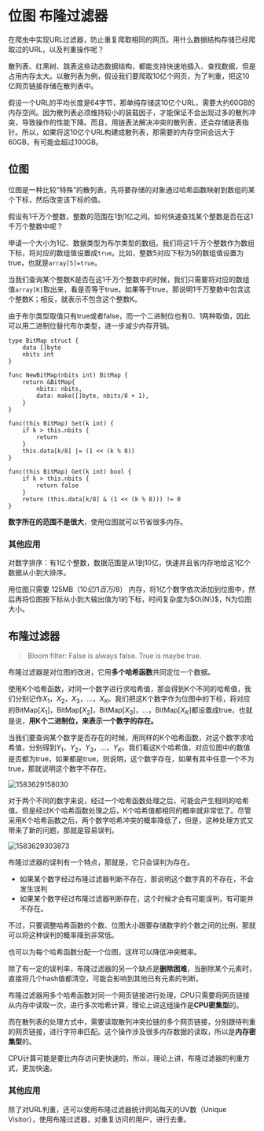 # 位图 布隆过滤器

在爬虫中实现URL过滤器，防止重复爬取相同的网页。用什么数据结构存储已经爬取过的URL，以及判重操作呢？

散列表、红黑树、跳表这些动态数据结构，都能支持快速地插入、查找数据，但是占用内存太大。以散列表为例，假设我们要爬取10亿个网页，为了判重，把这10亿网页链接存储在散列表中。

假设一个URL的平均长度是64字节，那单纯存储这10亿个URL，需要大约60GB的内存空间。因为散列表必须维持较小的装载因子，才能保证不会出现过多的散列冲突，导致操作的性能下降。而且，用链表法解决冲突的散列表，还会存储链表指针。所以，如果将这10亿个URL构建成散列表，那需要的内存空间会远大于60GB，有可能会超过100GB。

## 位图

位图是一种比较“特殊”的散列表，先将要存储的对象通过哈希函数映射到数组的某个下标，然后改变该下标的值。

假设有1千万个整数，整数的范围在1到1亿之间。如何快速查找某个整数是否在这1千万个整数中呢？

申请一个大小为1亿、数据类型为布尔类型的数组。我们将这1千万个整数作为数组下标，将对应的数组值设置成`true`。比如，整数5对应下标为5的数组值设置为true，也就是`array[5]=true`。

当我们查询某个整数K是否在这1千万个整数中的时候，我们只需要将对应的数组值`array[K]`取出来，看是否等于true。如果等于true，那说明1千万整数中包含这个整数K；相反，就表示不包含这个整数K。

由于布尔类型取值只有true或者false，而一个二进制位也有0、1两种取值，因此可以用二进制位替代布尔类型，进一步减少内存开销。

```text
type BitMap struct {
    data []byte
    nbits int
}

func NewBitMap(nbits int) BitMap {
    return &BitMap{
        nbits: nbits,
        data: make([]byte, nbits/8 + 1),
    }
}

func(this BitMap) Set(k int) {
    if k > this.nbits {
        return
    }
    this.data[k/8] |= (1 << (k % 8))
}

func(this BitMap) Get(k int) bool {
    if k > this.nbits {
        return false
    }
    return (this.data[k/8] & (1 << (k % 8))) != 0
}
```

**数字所在的范围不是很大**，使用位图就可以节省很多内存。

### 其他应用

对数字排序：有1亿个整数，数据范围是从1到10亿，快速并且省内存地给这1亿个数据从小到大排序。

用位图只需要 125MB（$10亿/1百万 / 8$） 内存，将1亿个数字依次添加到位图中，然后再将位图按下标从小到大输出值为1的下标，时间复杂度为$O\(N\)$，N为位图大小。

## 布隆过滤器

> Bloom filter: False is always false. True is maybe true.

布隆过滤器是对位图的改进，它用**多个哈希函数**共同定位一个数据。

使用K个哈希函数，对同一个数字进行求哈希值，那会得到K个不同的哈希值，我们分别记作$X_{1}$，$X_{2}$，$X_{3}$，…，$X_{K}$。我们把这K个数字作为位图中的下标，将对应的BitMap\[$X_{1}$\]，BitMap\[$X_{2}$\]，BitMap\[$X_{3}$\]，…，BitMap\[$X_{K}$\]都设置成true，也就是说，**用K个二进制位，来表示一个数字的存在。**

当我们要查询某个数字是否存在的时候，用同样的K个哈希函数，对这个数字求哈希值，分别得到$Y_{1}$，$Y_{2}$，$Y_{3}$，…，$Y_{K}$。我们看这K个哈希值，对应位图中的数值是否都为true，如果都是true，则说明，这个数字存在，如果有其中任意一个不为true，那就说明这个数字不存在。

![1583629158030](../.gitbook/assets/1583629158030.png)

对于两个不同的数字来说，经过一个哈希函数处理之后，可能会产生相同的哈希值。但是经过K个哈希函数处理之后，K个哈希值都相同的概率就非常低了。尽管采用K个哈希函数之后，两个数字哈希冲突的概率降低了，但是，这种处理方式又带来了新的问题，那就是容易误判。

![1583629303873](../.gitbook/assets/1583629303873.png)

布隆过滤器的误判有一个特点，那就是，它只会误判为存在。

* 如果某个数字经过布隆过滤器判断不存在，那说明这个数字真的不存在，不会发生误判
* 如果某个数字经过布隆过滤器判断存在，这个时候才会有可能误判，有可能并不存在。

不过，只要调整哈希函数的个数、位图大小跟要存储数字的个数之间的比例，那就可以将这种误判的概率降到非常低。

也可以为每个哈希函数分配一个位图，这样可以降低冲突概率。

除了有一定的误判率，布隆过滤器的另一个缺点是**删除困难**，当删除某个元素时，直接将几个hash值都清空，可能会影响到其他已有元素的判断。

布隆过滤器用多个哈希函数对同一个网页链接进行处理，CPU只需要将网页链接从内存中读取一次，进行多次哈希计算，理论上讲这组操作是**CPU密集型**的。

而在散列表的处理方式中，需要读取散列冲突拉链的多个网页链接，分别跟待判重的网页链接，进行字符串匹配。这个操作涉及很多内存数据的读取，所以是**内存密集型**的。

CPU计算可能是要比内存访问更快速的，所以，理论上讲，布隆过滤器的判重方式，更加快速。

### 其他应用

除了对URL判重，还可以使用布隆过滤器统计网站每天的UV数（Unique Visitor），使用布隆过滤器，对重复访问的用户，进行去重。

